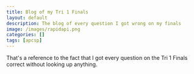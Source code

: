 ```yaml
---
title: Blog of my Tri 1 Finals
layout: default
description: The blog of every question I got wrong on my finals
image: /images/rapidapi.png
categories: []
tags: [apcsp]
---
```


That's a reference to the fact that I got every question on the Tri 1 Finals correct without looking up anything.